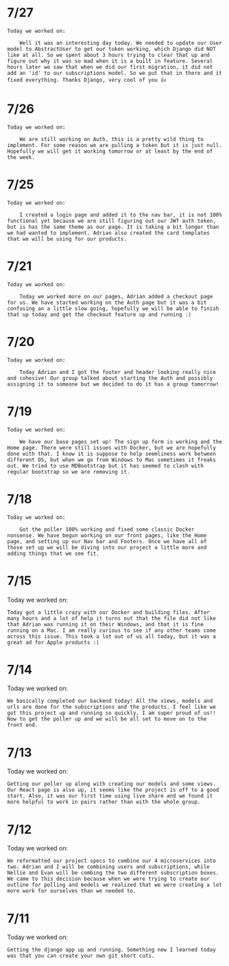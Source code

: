 # 7/27

    Today we worked on:

        Well it was an interesting day today. We needed to update our User model to AbstractUser to get our token working, which Django did NOT like at all. So we spent about 3 hours trying to clear that up and figure out why it was so mad when it is a built in feature. Several hours later we saw that when we did our first migration, it did not add an 'id' to our subscriptions model. So we put that in there and it fixed everything. Thanks Django, very cool of you 👍

# 7/26

    Today we worked on:

        We are still working on Auth, this is a pretty wild thing to implement. For some reason we are pulling a token but it is just null. Hopefully we will get it working tomorrow or at least by the end of the week.

# 7/25

    Today we worked on:

        I created a login page and added it to the nav bar, it is not 100% functional yet because we are still figuring out our JWT auth token, but is has the same theme as our page. It is taking a bit longer than we had wanted to implement. Adrian also created the card templates that we will be using for our products.

# 7/21

    Today we worked on:

        Today we worked more on our pages, Adrian added a checkout page for us. We have started working on the Auth page but it was a bit confusing an a little slow going, hopefully we will be able to finish that up today and get the checkout feature up and running :)

# 7/20

    Today we worked on:

        Today Adrian and I got the footer and header looking really nice and cohesive! Our group talked about starting the Auth and possibly assigning it to someone but we decided to do it has a group tomorrow!

# 7/19

    Today we worked on:

        We have our base pages set up! The sign up form is working and the Home page. There were still issues with Docker, but we are hopefully done with that. I know it is suppose to help seemliness work between different OS, but when we go from Windows to Mac sometimes it freaks out. We tried to use MDBootstrap but it has seemed to clash with regular bootstrap so we are removing it.

# 7/18

    Today we worked on:

        Got the poller 100% working and fixed some classic Docker nonsense. We have begun working on our front pages, like the Home page, and setting up our Nav bar and Footers. Once we have all of those set up we will be diving into our project a little more and adding things that we see fit.

# 7/15

Today we worked on:

    Today got a little crazy with our Docker and building files. After many hours and a lot of help it turns out that the file did not like that Adrian was running it on their Windows, and that it is fine running on a Mac. I am really curious to see if any other teams come across this issue. This took a lot out of us all today, but it was a great ad for Apple products :)

# 7/14

Today we worked on:

    We basically completed our backend today! All the views, models and urls are done for the subscriptions and the products. I feel like we got this project up and running so quickly, I am super proud of us!! Now to get the poller up and we will be all set to move on to the front end.

# 7/13

Today we worked on:

    Getting our poller up along with creating our models and some views. Our React page is also up, it seems like the project is off to a good start. Also, it was our first time using live share and we found it more helpful to work in pairs rather than with the whole group.

# 7/12

Today we worked on:

    We reformatted our project specs to combine our 4 microservices into two. Adrian and I will be combining users and subscriptions, while Nellie and Evan will be combing the two different subscription boxes. We came to this decision because when we were trying to create our outline for polling and models we realized that we were creating a lot more work for ourselves than we needed to.

# 7/11

Today we worked on:

    Getting the django app up and running. Something new I learned today was that you can create your own git short cuts.

